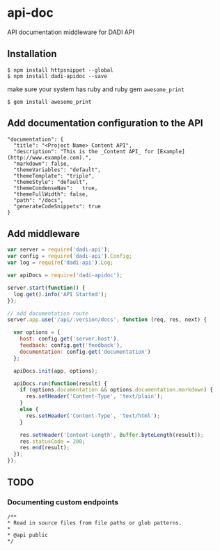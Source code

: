 # api-doc
API documentation middleware for DADI API

## Installation

```
$ npm install httpsnippet --global
$ npm install dadi-apidoc --save
```

make sure your system has ruby and ruby gem `awesome_print`
```
$ gem install awesome_print
```

## Add documentation configuration to the API

```
"documentation": {
  "title": "<Project Name> Content API",
  "description": "This is the _Content API_ for [Example](http://www.example.com).",
  "markdown": false,
  "themeVariables": "default",
  "themeTemplate": "triple",
  "themeStyle": "default",
  "themeCondenseNav":	true,
  "themeFullWidth": false,
  "path": "/docs",
  "generateCodeSnippets": true
}
```

## Add middleware

```js
var server = require('dadi-api');
var config = require('dadi-api').Config;
var log = require('dadi-api').Log;

var apiDocs = require('dadi-apidoc');

server.start(function() {
  log.get().info('API Started');
});

// add documentation route
server.app.use('/api/:version/docs', function (req, res, next) {

  var options = {
    host: config.get('server.host'),
    feedback: config.get('feedback'),
    documentation: config.get('documentation')
  };

  apiDocs.init(app, options);

  apiDocs.run(function(result) {
    if (options.documentation && options.documentation.markdown) {
      res.setHeader('Content-Type', 'text/plain');
    }
    else {
      res.setHeader('Content-Type', 'text/html');
    }

    res.setHeader('Content-Length', Buffer.byteLength(result));
    res.statusCode = 200;
    res.end(result);
  });
});
```


## TODO

### Documenting custom endpoints

```
/**
* Read in source files from file paths or glob patterns.
*
* @api public
*/
```
